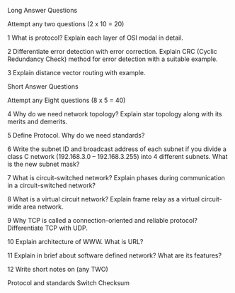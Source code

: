 Long Answer Questions

Attempt any two questions (2 x 10 = 20)

1
What is protocol? Explain each layer of OSI modal in detail.

2
Differentiate error detection with error correction. Explain CRC (Cyclic Redundancy Check) method for error detection with a suitable example.

3
Explain distance vector routing with example.

Short Answer Questions

Attempt any Eight questions (8 x 5 = 40)

4
Why do we need network topology? Explain star topology along with its merits and demerits.

5
Define Protocol. Why do we need standards?

6
Write the subnet ID and broadcast address of each subnet if you divide a class C network (192.168.3.0 – 192.168.3.255) into 4 different subnets. What is the new subnet mask?

7
What is circuit-switched network? Explain phases during communication in a circuit-switched network?

8
What is a virtual circuit network? Explain frame relay as a virtual circuit-wide area network.

9
Why TCP is called a connection-oriented and reliable protocol? Differentiate TCP with UDP.

10
Explain architecture of WWW. What is URL?

11
Explain in brief about software defined network? What are its features?

12
Write short notes on (any TWO)

Protocol and standards
Switch
Checksum
